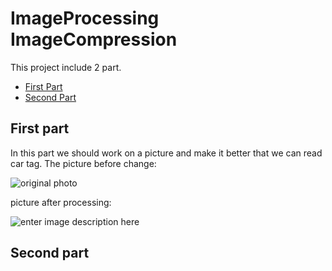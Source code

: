 # ImageProcessing ImageCompression
This project include 2 part.

- [First Part](#First-part)
- [Second Part](#Second-part)

## First part
In this part we should work on a picture and make it better that we can read car tag.
The picture before change:

![original photo](https://github.com/navidakbari123/ImageProcessing_ImageCompression/blob/master/First%20Part/car.jpg)

picture after processing:

![enter image description here](https://github.com/navidakbari123/ImageProcessing_ImageCompression/blob/master/Second%20Part/denoised_photo.jpg)

## Second part
